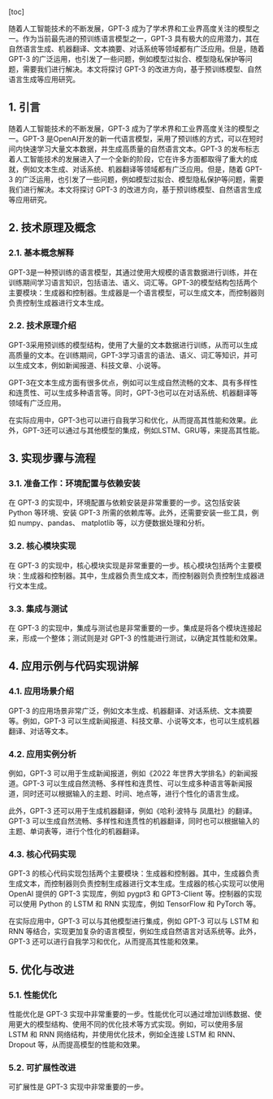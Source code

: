 
[toc]                    
                
                
随着人工智能技术的不断发展，GPT-3 成为了学术界和工业界高度关注的模型之一。作为当前最先进的预训练语言模型之一，GPT-3 具有极大的应用潜力，其在自然语言生成、机器翻译、文本摘要、对话系统等领域都有广泛应用。但是，随着 GPT-3 的广泛运用，也引发了一些问题，例如模型过拟合、模型隐私保护等问题，需要我们进行解决。本文将探讨 GPT-3 的改进方向，基于预训练模型、自然语言生成等应用研究。

## 1. 引言

随着人工智能技术的不断发展，GPT-3 成为了学术界和工业界高度关注的模型之一。GPT-3 是OpenAI开发的新一代语言模型，采用了预训练的方式，可以在短时间内快速学习大量文本数据，并生成高质量的自然语言文本。GPT-3 的发布标志着人工智能技术的发展进入了一个全新的阶段，它在许多方面都取得了重大的成就，例如文本生成、对话系统、机器翻译等领域都有广泛应用。但是，随着 GPT-3 的广泛运用，也引发了一些问题，例如模型过拟合、模型隐私保护等问题，需要我们进行解决。本文将探讨 GPT-3 的改进方向，基于预训练模型、自然语言生成等应用研究。

## 2. 技术原理及概念

### 2.1. 基本概念解释

GPT-3是一种预训练的语言模型，其通过使用大规模的语言数据进行训练，并在训练期间学习语言知识，包括语法、语义、词汇等。GPT-3的模型结构包括两个主要模块：生成器和控制器。生成器是一个语言模型，可以生成文本，而控制器则负责控制生成器进行文本生成。

### 2.2. 技术原理介绍

GPT-3采用预训练的模型结构，使用了大量的文本数据进行训练，从而可以生成高质量的文本。在训练期间，GPT-3学习语言的语法、语义、词汇等知识，并可以生成文本，例如新闻报道、科技文章、小说等。

GPT-3在文本生成方面有很多优点，例如可以生成自然流畅的文本、具有多样性和连贯性、可以生成多种语言等。同时，GPT-3也可以在对话系统、机器翻译等领域有广泛应用。

在实际应用中，GPT-3也可以进行自我学习和优化，从而提高其性能和效果。此外，GPT-3还可以通过与其他模型的集成，例如LSTM、GRU等，来提高其性能。

## 3. 实现步骤与流程

### 3.1. 准备工作：环境配置与依赖安装

在 GPT-3 的实现中，环境配置与依赖安装是非常重要的一步。这包括安装 Python 等环境、安装 GPT-3 所需的依赖库等。此外，还需要安装一些工具，例如 numpy、pandas、 matplotlib 等，以方便数据处理和分析。

### 3.2. 核心模块实现

在 GPT-3 的实现中，核心模块实现是非常重要的一步。核心模块包括两个主要模块：生成器和控制器。其中，生成器负责生成文本，而控制器则负责控制生成器进行文本生成。

### 3.3. 集成与测试

在 GPT-3 的实现中，集成与测试也是非常重要的一步。集成是将各个模块连接起来，形成一个整体；测试则是对 GPT-3 的性能进行测试，以确定其性能和效果。

## 4. 应用示例与代码实现讲解

### 4.1. 应用场景介绍

GPT-3 的应用场景非常广泛，例如文本生成、机器翻译、对话系统、文本摘要等。例如，GPT-3 可以生成新闻报道、科技文章、小说等文本，也可以生成机器翻译、对话等文本。

### 4.2. 应用实例分析

例如，GPT-3 可以用于生成新闻报道，例如《2022 年世界大学排名》的新闻报道。GPT-3 可以生成自然流畅、多样性和连贯性、可以生成多种语言等新闻报道，同时还可以根据输入的主题、时间、地点等，进行个性化的语言生成。

此外，GPT-3 还可以用于生成机器翻译，例如《哈利·波特与 凤凰社》的翻译。GPT-3 可以生成自然流畅、多样性和连贯性的机器翻译，同时也可以根据输入的主题、单词表等，进行个性化的机器翻译。

### 4.3. 核心代码实现

GPT-3 的核心代码实现包括两个主要模块：生成器和控制器。其中，生成器负责生成文本，而控制器则负责控制生成器进行文本生成。生成器的核心实现可以使用 OpenAI 提供的 GPT-3 实现库，例如 pygpt3 和 GPT3-Client 等。控制器的实现可以使用 Python 的 LSTM 和 RNN 实现库，例如 TensorFlow 和 PyTorch 等。

在实际应用中，GPT-3 可以与其他模型进行集成，例如 GPT-3 可以与 LSTM 和 RNN 等结合，实现更加复杂的语言模型，例如生成自然语言对话系统等。此外，GPT-3 还可以进行自我学习和优化，从而提高其性能和效果。

## 5. 优化与改进

### 5.1. 性能优化

性能优化是 GPT-3 实现中非常重要的一步。性能优化可以通过增加训练数据、使用更大的模型结构、使用不同的优化技术等方式实现。例如，可以使用多层 LSTM 和 RNN 网络结构，并使用优化技术，例如全连接 LSTM 和 RNN、Dropout 等，从而提高模型的性能和效果。

### 5.2. 可扩展性改进

可扩展性是 GPT-3 实现中非常重要的一步。

